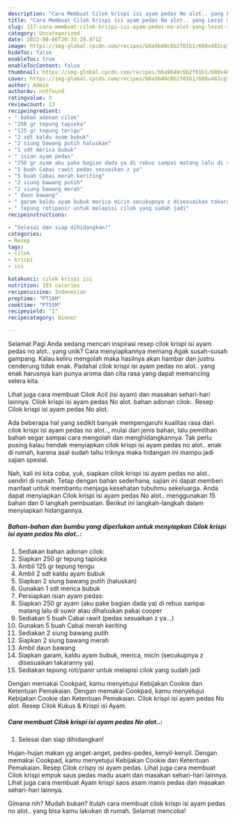 ```yaml
---
description: "Cara Membuat Cilok krispi isi ayam pedas No alot.. yang Lezat Sekali, Sempurna"
title: "Cara Membuat Cilok krispi isi ayam pedas No alot.. yang Lezat Sekali, Sempurna"
slug: 117-cara-membuat-cilok-krispi-isi-ayam-pedas-no-alot-yang-lezat-sekali-sempurna
category: Uncategorized
date: 2022-08-06T20:33:29.871Z
image: https://img-global.cpcdn.com/recipes/b6a9b48c6b2f01b1/680x482cq70/cilok-krispi-isi-ayam-pedas-no-alot-foto-resep-utama.jpg
hideToc: false
enableToc: true
enableTocContent: false
thumbnail: https://img-global.cpcdn.com/recipes/b6a9b48c6b2f01b1/680x482cq70/cilok-krispi-isi-ayam-pedas-no-alot-foto-resep-utama.jpg
cover: https://img-global.cpcdn.com/recipes/b6a9b48c6b2f01b1/680x482cq70/cilok-krispi-isi-ayam-pedas-no-alot-foto-resep-utama.jpg
author: Admin
authorAv: notfound
ratingvalue: 3
reviewcount: 13
recipeingredient:
- " bahan adonan cilok"
- "250 gr tepung tapioka"
- "125 gr tepung terigu"
- "2 sdt kaldu ayam bubuk"
- "2 siung bawang putih haluskan"
- "1 sdt merica bubuk"
- " isian ayam pedas"
- "250 gr ayam aku pake bagian dada ya di rebus sampai matang lalu di suwir atau dihaluskan pakai cooper"
- "5 buah Cabai rawit pedas sesuaikan z ya"
- "5 buah Cabai merah keriting"
- "2 siung bawang putih"
- "2 siung bawang merah"
- " daun bawang"
- " garam kaldu ayam bubuk merica micin secukupnya z disesuaikan takaranny ya"
- " tepung rotipanir untuk melapisi cilok yang sudah jadi"
recipeinstructions:

- "Selesai dan siap dihidangkan!"
categories:
- Resep
tags:
- cilok
- krispi
- isi

katakunci: cilok krispi isi 
nutrition: 193 calories
recipecuisine: Indonesian
preptime: "PT16M"
cooktime: "PT55M"
recipeyield: "1"
recipecategory: Dinner

---
```



Selamat Pagi Anda sedang mencari inspirasi resep cilok krispi isi ayam pedas no alot.. yang unik? Cara menyiapkannya memang Agak susah-susah gampang. Kalau keliru mengolah maka hasilnya akan hambar dan justru cenderung tidak enak. Padahal cilok krispi isi ayam pedas no alot.. yang enak harusnya kan punya aroma dan cita rasa yang dapat memancing selera kita.


Lihat juga cara membuat Cilok Acil (isi ayam) dan masakan sehari-hari lainnya. Cilok krispi isi ayam pedas No alot. bahan adonan cilok:. Resep Cilok krispi isi ayam pedas No alot.

Ada beberapa hal yang sedikit banyak mempengaruhi kualitas rasa dari cilok krispi isi ayam pedas no alot.., mulai dari jenis bahan, lalu pemilihan bahan segar sampai cara mengolah dan menghidangkannya. Tak perlu pusing kalau hendak menyiapkan cilok krispi isi ayam pedas no alot.. enak di rumah, karena asal sudah tahu triknya maka hidangan ini mampu jadi sajian spesial.


Nah, kali ini kita coba, yuk, siapkan cilok krispi isi ayam pedas no alot.. sendiri di rumah. Tetap dengan bahan sederhana, sajian ini dapat memberi manfaat untuk membantu menjaga kesehatan tubuhmu sekeluarga. Anda dapat menyiapkan Cilok krispi isi ayam pedas No alot.. menggunakan 15 bahan dan 0 langkah pembuatan. Berikut ini langkah-langkah dalam menyiapkan hidangannya.

<!--inarticleads1-->

##### Bahan-bahan dan bumbu yang diperlukan untuk menyiapkan Cilok krispi isi ayam pedas No alot..:

1. Sediakan  bahan adonan cilok:
1. Siapkan 250 gr tepung tapioka
1. Ambil 125 gr tepung terigu
1. Ambil 2 sdt kaldu ayam bubuk
1. Siapkan 2 siung bawang putih (haluskan)
1. Gunakan 1 sdt merica bubuk
1. Persiapkan  isian ayam pedas:
1. Siapkan 250 gr ayam (aku pake bagian dada ya) di rebus sampai matang lalu di suwir atau dihaluskan pakai cooper
1. Sediakan 5 buah Cabai rawit (pedas sesuaikan z ya...)
1. Gunakan 5 buah Cabai merah keriting
1. Sediakan 2 siung bawang putih
1. Siapkan 2 siung bawang merah
1. Ambil  daun bawang
1. Siapkan  garam, kaldu ayam bubuk, merica, micin (secukupnya z disesuaikan takaranny ya)
1. Sediakan  tepung roti/panir untuk melapisi cilok yang sudah jadi


Dengan memakai Cookpad, kamu menyetujui Kebijakan Cookie dan Ketentuan Pemakaian. Dengan memakai Cookpad, kamu menyetujui Kebijakan Cookie dan Ketentuan Pemakaian. Cilok krispi isi ayam pedas No alot. Resep Cilok Kukus &amp; Krispi isi Ayam. 

<!--inarticleads2-->

##### Cara membuat Cilok krispi isi ayam pedas No alot..:


1. Selesai dan siap dihidangkan!

Hujan-hujan makan yg anget-anget, pedes-pedes, kenyil-kenyil. Dengan memakai Cookpad, kamu menyetujui Kebijakan Cookie dan Ketentuan Pemakaian. Resep Cilok crispy isi ayam pedas. Lihat juga cara membuat Cilok krispi empuk saus pedas madu asam dan masakan sehari-hari lainnya. Lihat juga cara membuat Ayam krispi saos asam manis pedas dan masakan sehari-hari lainnya. 

Gimana nih? Mudah bukan? Itulah cara membuat cilok krispi isi ayam pedas no alot.. yang bisa kamu lakukan di rumah. Selamat mencoba!
